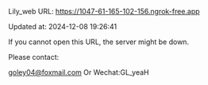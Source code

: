Lily_web URL: https://1047-61-165-102-156.ngrok-free.app

Updated at: 2024-12-08 19:26:41

If you cannot open this URL, the server might be down.

Please contact: 

goley04@foxmail.com Or Wechat:GL_yeaH